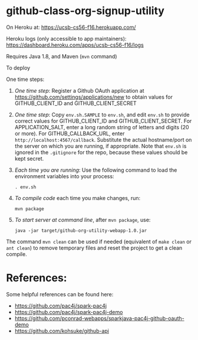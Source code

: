 # github-class-org-signup-utility
 
On Heroku at: https://ucsb-cs56-f16.herokuapp.com/ 
 
 
Heroku logs (only accessible to app maintainers): https://dashboard.heroku.com/apps/ucsb-cs56-f16/logs

Requires Java 1.8, and Maven (`mvn` command)

To deploy

One time steps:

1.  *One time step*: Register a Github OAuth application at
    <https://github.com/settings/applications/new> to obtain
    values for GITHUB_CLIENT_ID and GITHUB_CLIENT_SECRET
   
2.  *One time step*:
    Copy `env.sh.SAMPLE` to `env.sh`, and edit `env.sh`
    to provide correct values
    for GITHUB_CLIENT_ID and GITHUB_CLIENT_SECRET.  For APPLICATION_SALT,
    enter a long random string of letters and digits (20 or more).
    For GITHUB_CALLBACK_URL, enter `http://localhost:4567/callback`.
    Substitute the actual hostname/port on the server on which you are
    running,
    if appropriate.   Note that `env.sh` is ignored in the `.gitignore`
    for the repo, because these values should be kept secret.

3.  *Each time you are running*: Use the following command to load the
    environment variables into your process:

    ```
    . env.sh
    ```

4.  *To compile code* each time you make changes, run:

    ```
    mvn package
    ```

5.  *To start server at command line*, after `mvn package`, use:

    ```
    java -jar target/github-org-utility-webapp-1.0.jar
    ```

The command `mvn clean` can be used if needed (equivalent of `make clean`
or `ant clean`) to remove temporary files and reset the project to get a clean
compile.

# References:

Some helpful references can be found here:

* https://github.com/pac4j/spark-pac4j
* https://github.com/pac4j/spark-pac4j-demo
* https://github.com/pconrad-webapps/sparkjava-pac4j-github-oauth-demo 
* https://github.com/kohsuke/github-api

